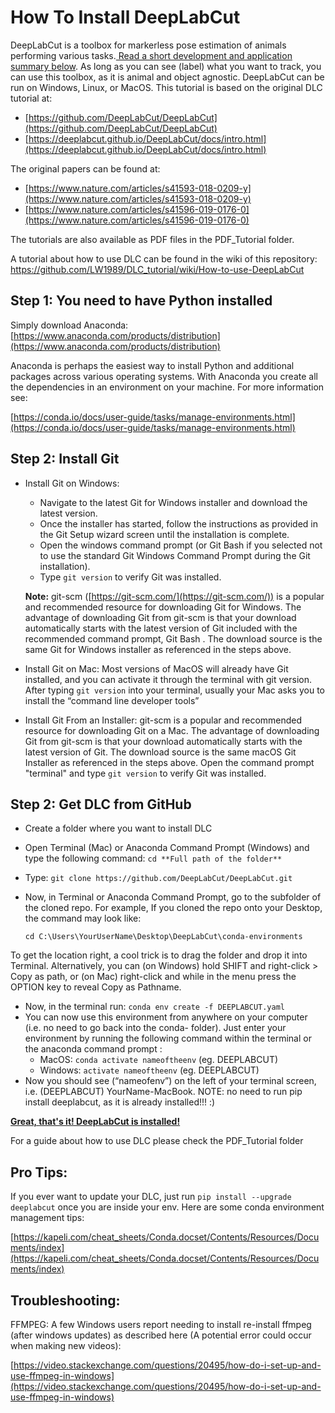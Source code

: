 # How To Install DeepLabCut

DeepLabCut is a toolbox for markerless pose estimation of animals performing various tasks.[ Read a short development and application summary below](https://github.com/DeepLabCut/DeepLabCut#why-use-deeplabcut). As long as you can see (label) what you want to track, you can use this toolbox, as it is animal and object agnostic. DeepLabCut can be run on Windows, Linux, or MacOS. This tutorial is based on the original DLC tutorial at:



* [https://github.com/DeepLabCut/DeepLabCut](https://github.com/DeepLabCut/DeepLabCut) 
* [https://deeplabcut.github.io/DeepLabCut/docs/intro.html](https://deeplabcut.github.io/DeepLabCut/docs/intro.html) 

The original papers can be found at:

* [https://www.nature.com/articles/s41593-018-0209-y](https://www.nature.com/articles/s41593-018-0209-y) 
* [https://www.nature.com/articles/s41596-019-0176-0](https://www.nature.com/articles/s41596-019-0176-0) 

The tutorials are also available as PDF files in the PDF_Tutorial folder.

A tutorial about how to use DLC can be found in the wiki of this repository: https://github.com/LW1989/DLC_tutorial/wiki/How-to-use-DeepLabCut 

## Step 1: You need to have Python installed

Simply download Anaconda: [https://www.anaconda.com/products/distribution](https://www.anaconda.com/products/distribution) 

Anaconda is perhaps the easiest way to install Python and additional packages across various operating systems. With Anaconda you create all the dependencies in an environment on your machine. For more information see:

[https://conda.io/docs/user-guide/tasks/manage-environments.html](https://conda.io/docs/user-guide/tasks/manage-environments.html)


## Step 2: Install Git



* Install Git on Windows: 
    * Navigate to the latest Git for Windows installer and download the latest version.
    * Once the installer has started, follow the instructions as provided in the Git Setup wizard screen until the installation is complete. 
    * Open the windows command prompt (or Git Bash if you selected not to use the standard Git Windows Command Prompt during the Git installation).
    * Type `git version` to verify Git was installed.

    **Note:** git-scm ([https://git-scm.com/](https://git-scm.com/)) is a popular and recommended resource for downloading Git for Windows. The advantage of downloading Git from git-scm is that  your download automatically starts with the latest version of Git included with the  recommended command prompt, Git Bash . The download source is the same Git for Windows installer as referenced in the steps above.


    

* Install Git on Mac: Most versions of MacOS will already have Git installed, and you can activate it through the terminal with git version. After typing `git version` into your terminal, usually your Mac asks you to install the “command line developer tools”

    

* Install Git From an Installer: git-scm is a popular and recommended resource for downloading Git on a Mac. The advantage of downloading Git from git-scm is that your download automatically starts with the latest version of Git. The download source is the same macOS Git Installer as referenced in the steps above. Open the command prompt "terminal" and type `git version` to verify Git was installed.


## Step 2: Get DLC from GitHub



* Create a folder where you want to install DLC
* Open Terminal (Mac) or Anaconda Command Prompt (Windows) and type the following command:  `cd **Full path of the folder**`
* Type: `git clone https://github.com/DeepLabCut/DeepLabCut.git` 
* Now, in Terminal or Anaconda Command Prompt, go to the subfolder of the cloned repo. For example, If you cloned the repo onto your Desktop, the command may look like:

     `cd C:\Users\YourUserName\Desktop\DeepLabCut\conda-environments`


To get the location right, a cool trick is to drag the folder and drop it into Terminal. Alternatively, you can (on Windows) hold SHIFT and right-click > Copy as path, or (on Mac) right-click and while in the menu press the OPTION key to reveal Copy as Pathname.



* Now, in the terminal run: `conda env create -f DEEPLABCUT.yaml`
* You can now use this environment from anywhere on your computer (i.e. no need to go back into the conda- folder). Just enter your environment by running the following command within the terminal or the anaconda command prompt :
    * MacOS: `conda activate nameoftheenv` (eg. DEEPLABCUT)
    * Windows: `activate nameoftheenv` (eg. DEEPLABCUT)
* Now you should see (“nameofenv”) on the left of your terminal screen, i.e. (DEEPLABCUT) YourName-MacBook. NOTE: no need to run pip install deeplabcut, as it is already installed!!! :)

**<span style="text-decoration:underline;">**Great, that's it! DeepLabCut is installed!**</span>**

For a guide about how to use DLC please check the PDF_Tutorial folder


## Pro Tips:

If you ever want to update your DLC, just run `pip install --upgrade deeplabcut` once you are inside your env. Here are some conda environment management tips: 

[https://kapeli.com/cheat_sheets/Conda.docset/Contents/Resources/Documents/index](https://kapeli.com/cheat_sheets/Conda.docset/Contents/Resources/Documents/index) 


## Troubleshooting:

FFMPEG: A few Windows users report needing to install re-install ffmpeg (after windows updates) as described here (A potential error could occur when making new videos): 

[https://video.stackexchange.com/questions/20495/how-do-i-set-up-and-use-ffmpeg-in-windows](https://video.stackexchange.com/questions/20495/how-do-i-set-up-and-use-ffmpeg-in-windows)  







 

